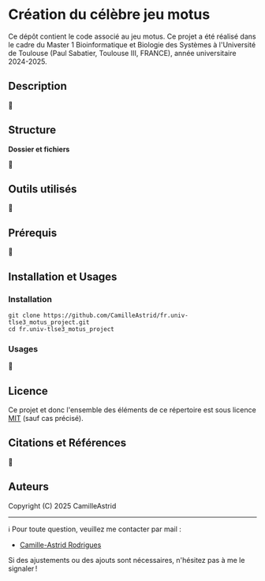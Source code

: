 # Création du célèbre jeu motus

Ce dépôt contient le code associé au jeu motus. Ce projet a été réalisé dans le cadre du Master 1 Bioinformatique et Biologie des Systèmes à l'Université de Toulouse (Paul Sabatier, Toulouse III, FRANCE), année universitaire 2024-2025.

## Description

🚧

## Structure

**Dossier et fichiers**

🚧

## Outils utilisés

🚧

## Prérequis

🚧

## Installation et Usages

### Installation
   ```
   git clone https://github.com/CamilleAstrid/fr.univ-tlse3_motus_project.git
   cd fr.univ-tlse3_motus_project
   ```
### Usages

🚧

## Licence
Ce projet et donc l'ensemble des éléments de ce répertoire est sous licence [MIT](https://github.com/CamilleAstrid/fr.univ-tlse3_motus_project/blob/master/LICENSE) (sauf cas précisé).

## Citations et Références

🚧

## Auteurs
Copyright (C) 2025 CamilleAstrid

---
ℹ️ Pour toute question, veuillez me contacter par mail :
* [Camille-Astrid Rodrigues](mailto:camilleastrid.cr@gmail.com)

Si des ajustements ou des ajouts sont nécessaires, n'hésitez pas à me le signaler !
